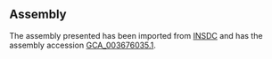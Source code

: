 
Assembly
--------

The assembly presented has been imported from 
[INSDC](http://www.insdc.org) and has the assembly accession
[GCA\_003676035.1](http://www.ebi.ac.uk/ena/data/view/GCA_003676035.1).

